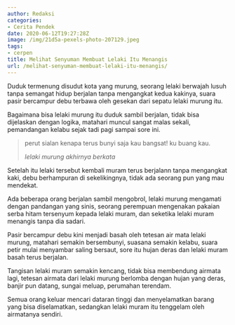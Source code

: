 ```yaml
---
author: Redaksi
categories:
- Cerita Pendek
date: 2020-06-12T19:27:28Z
image: /img/21d5a-pexels-photo-207129.jpeg
tags:
- cerpen
title: Melihat Senyuman Membuat Lelaki Itu Menangis
url: /melihat-senyuman-membuat-lelaki-itu-menangis/
---
```


Duduk termenung disudut kota yang murung, seorang lelaki berwajah lusuh tanpa semangat hidup berjalan tanpa mengangkat kedua kakinya, suara pasir bercampur debu terbawa oleh gesekan dari sepatu lelaki murung itu.

Bagaimana bisa lelaki murung itu duduk sambil berjalan, tidak bisa dijelaskan dengan logika, matahari muncul sangat malas sekali, pemandangan kelabu sejak tadi pagi sampai sore ini.

<blockquote class="wp-block-quote">
  <p>
    perut sialan kenapa terus bunyi saja kau bangsat! ku buang kau.
  </p>
  
  <cite>lelaki murung akhirnya berkata</cite>
</blockquote>

Setelah itu lelaki tersebut kembali muram terus berjalann tanpa mengangkat kaki, debu berhampuran di sekelikingnya, tidak ada seorang pun yang mau mendekat.

Ada beberapa orang berjalan sambil mengobrol, lelaki murung mengamati dengan pandangan yang sinis, seorang perempuan mengenakan pakaian serba hitam tersenyum kepada lelaki muram, dan seketika lelaki muram menangis tanpa dia sadari.

Pasir bercampur debu kini menjadi basah oleh tetesan air mata lelaki murung, matahari semakin bersembunyi, suasana semakin kelabu, suara petir mulai menyambar saling bersaut, sore itu hujan deras dan lelaki muram basah terus berjalan.

Tangisan lelaki muram semakin kencang, tidak bisa membendung airmata lagi, tetesan airmata dari lelaki murung berlomba dengan hujan yang deras, banjir pun datang, sungai meluap, perumahan terendam. 

Semua orang keluar mencari dataran tinggi dan menyelamatkan barang yang bisa diselamatkan, sedangkan lelaki muram itu tenggelam oleh airmatanya sendiri.